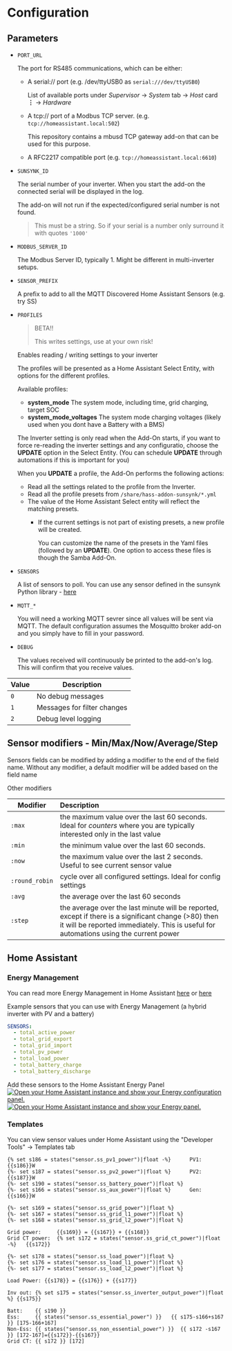 # Configuration

## Parameters

- `PORT_URL`

  The port for RS485 communications, which can be either:

  - A serial:// port (e.g. /dev/ttyUSB0 as `serial:///dev/ttyUSB0`)

    List of available ports under _Supervisor_ -> _System_ tab -> _Host_ card **&vellip;** -> _Hardware_

  - A tcp:// port of a Modbus TCP server. (e.g. `tcp://homeassistant.local:502`)

    This repository contains a mbusd TCP gateway add-on that can be used for this purpose.

  - A RFC2217 compatible port (e.g. `tcp://homeassistant.local:6610`)

- `SUNSYNK_ID`

  The serial number of your inverter. When you start the add-on the connected serial will be displayed in the log.

  The add-on will not run if the expected/configured serial number is not found.

  > This must be a string. So if your serial is a number only surround it with quotes `'1000'`

- `MODBUS_SERVER_ID`

  The Modbus Server ID, typically 1. Might be different in multi-inverter setups.

- `SENSOR_PREFIX`

  A prefix to add to all the MQTT Discovered Home Assistant Sensors (e.g. try SS)

- `PROFILES`

  > BETA!!
  >
  > This writes settings, use at your own risk!

  Enables reading / writing settings to your inverter

  The profiles will be presented as a Home Assistant Select Entity, with options for the different profiles.

  Available profiles:

  - **system_mode** The system mode, including time, grid charging, target SOC
  - **system_mode_voltages** The system mode charging voltages (likely used when you dont have a Battery with a BMS)

  The Inverter setting is only read when the Add-On starts, if you want to force re-reading the inverter settings and any configuratio, choose the **UPDATE** option in the Select Entity. (You can schedule **UPDATE** through automations if this is important for you)

  When you **UPDATE** a profile, the Add-On performs the following actions:
  - Read all the settings related to the profile from the Inverter.
  - Read all the profile presets from `/share/hass-addon-sunsynk/*.yml`
  - The value of the Home Assistant Select entity will reflect the matching presets.
    - If the current settings is not part of existing presets, a new profile will be created.

      You can customize the name of the presets in the Yaml files (followed by an **UPDATE**).
      One option to access these files is though the Samba Add-On.

- `SENSORS`

  A list of sensors to poll. You can use any sensor defined in the sunsynk Python library - [here](https://github.com/kellerza/sunsynk/blob/main/sunsynk/definitions.py)

- `MQTT_*`

  You will need a working MQTT sevrer since all values will be sent via MQTT.
  The default configuration assumes the Mosquitto broker add-on and you simply have to
  fill in your password.

- `DEBUG`

  The values received will continuously be printed to the add-on's log. This will confirm
  that you receive values.

| Value | Description                 |
| ----- | --------------------------- |
| `0`   | No debug messages           |
| `1`   | Messages for filter changes |
| `2`   | Debug level logging         |

## Sensor modifiers - Min/Max/Now/Average/Step

Sensors fields can be modified by adding a modifier to the end of the field name.
Without any modifier, a default modifier will be added based on the field name

Other modifiers

| Modifier | Description                                                                                                                      |
| -------- | :------------------------------------------------------------------------------------------------------------------------------- |
| `:max`   | the maximum value over the last 60 seconds. Ideal for _counters_ where you are typically interested only in the last value |
| `:min`   | the minimum value over the last 60 seconds.                                                                                      |
| `:now`   | the maximum value over the last 2 seconds. Useful to see current sensor value                                                    |
| `:round_robin` | cycle over all configured settings. Ideal for config settings                                                    |
| `:avg`   | the average over the last 60 seconds                                                                                             |
| `:step`  | the average over the last minute will be reported, except if there is a significant change (>80) then it will be reported immediately. This is useful for automations using the current power |

## Home Assistant

### Energy Management

You can read more Energy Management in Home Assistant [here](https://www.home-assistant.io/blog/2021/08/04/home-energy-management/) or [here](https://www.home-assistant.io/docs/energy/)

Example sensors that you can use with Energy Management (a hybrid inverter with PV and a battery)

```yaml
SENSORS:
  - total_active_power
  - total_grid_export
  - total_grid_import
  - total_pv_power
  - total_load_power
  - total_battery_charge
  - total_battery_discharge
```

Add these sensors to the Home Assistant Energy Panel
[![Open your Home Assistant instance and show your Energy configuration panel.](https://my.home-assistant.io/badges/config_energy.svg)](https://my.home-assistant.io/redirect/config_energy/) [![Open your Home Assistant instance and show your Energy panel.](https://my.home-assistant.io/badges/energy.svg)](https://my.home-assistant.io/redirect/energy/)

### Templates

You can view sensor values under Home Assistant using the "Developer Tools" -> Templates tab

```jinja
{% set s186 = states("sensor.ss_pv1_power")|float -%}      PV1:{{s186}}W
{%- set s187 = states("sensor.ss_pv2_power")|float %}      PV2:{{s187}}W
{%- set s190 = states("sensor.ss_battery_power")|float %}
{%- set s166 = states("sensor.ss_aux_power")|float %}      Gen:{{s166}}W

{%- set s169 = states("sensor.ss_grid_power")|float %}
{%- set s167 = states("sensor.ss_grid_l1_power")|float %}
{%- set s168 = states("sensor.ss_grid_l2_power")|float %}

Grid power:     {{s169}} = {{s167}} + {{s168}}
Grid CT power:  {% set s172 = states("sensor.ss_grid_ct_power")|float -%}   {{s172}}

{%- set s178 = states("sensor.ss_load_power")|float %}
{%- set s176 = states("sensor.ss_load_l1_power")|float %}
{%- set s177 = states("sensor.ss_load_l2_power")|float %}

Load Power: {{s178}} = {{s176}} + {{s177}}

Inv out: {% set s175 = states("sensor.ss_inverter_output_power")|float %} {{s175}}

Batt:    {{ s190 }}
Ess:     {{ states("sensor.ss_essential_power") }}   {{ s175-s166+s167 }} [175-166+167]
Non-Ess: {{ states("sensor.ss_non_essential_power") }}  {{ s172 -s167 }} [172-167]={{s172}}-{{s167}}
Grid CT: {{ s172 }} [172]
```
